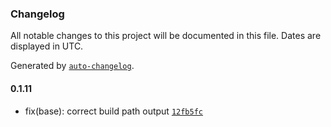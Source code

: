 ### Changelog

All notable changes to this project will be documented in this file. Dates are displayed in UTC.

Generated by [`auto-changelog`](https://github.com/CookPete/auto-changelog).

#### 0.1.11

- fix(base): correct build path output [`12fb5fc`](https://github.com/tctien342/comfyui-sdk/commit/12fb5fcabbf5dc5a96adae8a41fc0600992c9843)
